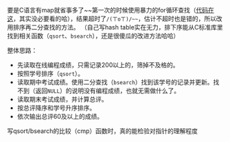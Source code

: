要是C语言有map就省事多了~~第一次的时候使用暴力的for循环查找（[代码在这](https://github.com/OliverLew/PAT/blob/fd1f42309b79b52313b131d5738eaba1adb8841d/PATBasic/1080.c)，其实没必要看的哈），结果超时了`/(ㄒoㄒ)/~~`，估计不超时也是错的，所以改用排序再二分查找的方法。
（自己写hash table实在无力，排下序能从C标准库里找到相关函数（`qsort`、`bsearch`），还是很傻瓜的改进方法哈哈）

整体思路：
- 先读取在线编程成绩，只需记录200以上的，筛掉不及格的。
- 按照学号排序（`qsort`）。
- 读取期中考试成绩。使用二分查找（`bsearch`）找到该学号的记录并更新。找不到（返回`NULL`）的说明没有编程成绩，也就无需做什么了。
- 读取期末考试成绩，并计算总评。
- 按总评降序和学号升序排序。
- 依次输出总评60及以上的成绩。

写qsort/bsearch的比较（cmp）函数时，真的能检验对指针的理解程度
